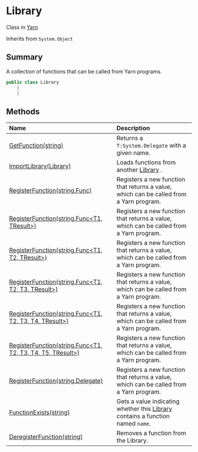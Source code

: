 # Library

Class in [Yarn](/api/csharp/yarn.md)

Inherits from `System.Object`

## Summary


A collection of functions that can be called from Yarn programs.


```csharp
public class Library
    {
    }
```

## Methods

|Name|Description|
|:---|:---|
|[GetFunction(string)](/api/csharp/yarn.library.getfunction.md)|Returns a  <code>T:System.Delegate</code>  with a given name.|
|[ImportLibrary(Library)](/api/csharp/yarn.library.importlibrary.md)|Loads functions from another  <a href="yarn.library.md">Library</a> .|
|[RegisterFunction(string,Func<TResult>)](/api/csharp/yarn.library.registerfunction-1.md)|Registers a new function that returns a value, which can be called from a Yarn program.|
|[RegisterFunction(string,Func<T1, TResult>)](/api/csharp/yarn.library.registerfunction-2.md)|Registers a new function that returns a value, which can be called from a Yarn program.|
|[RegisterFunction(string,Func<T1, T2, TResult>)](/api/csharp/yarn.library.registerfunction-3.md)|Registers a new function that returns a value, which can be called from a Yarn program.|
|[RegisterFunction(string,Func<T1, T2, T3, TResult>)](/api/csharp/yarn.library.registerfunction-4.md)|Registers a new function that returns a value, which can be called from a Yarn program.|
|[RegisterFunction(string,Func<T1, T2, T3, T4, TResult>)](/api/csharp/yarn.library.registerfunction-5.md)|Registers a new function that returns a value, which can be called from a Yarn program.|
|[RegisterFunction(string,Func<T1, T2, T3, T4, T5, TResult>)](/api/csharp/yarn.library.registerfunction-6.md)|Registers a new function that returns a value, which can be called from a Yarn program.|
|[RegisterFunction(string,Delegate)](/api/csharp/yarn.library.registerfunction-7.md)|Registers a new function that returns a value, which can be called from a Yarn program.|
|[FunctionExists(string)](/api/csharp/yarn.library.functionexists.md)|Gets a value indicating whether this  <a href="yarn.library.md">Library</a>  contains a function named `name`.|
|[DeregisterFunction(string)](/api/csharp/yarn.library.deregisterfunction.md)|Removes a function from the Library.|

